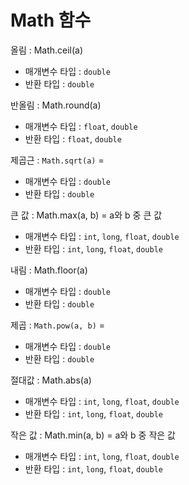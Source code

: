 # Math 함수

올림 : Math.ceil(a)

- 매개변수 타입 : `double`
- 반환 타입 : `double`

반올림 : Math.round(a)

- 매개변수 타입 : `float`, `double`
- 반환 타입 : `float`, `double`

제곱근 : `Math.sqrt(a)` =

- 매개변수 타입 : `double`
- 반환 타입 : `double`

큰 값 : Math.max(a, b) = a와 b 중 큰 값

- 매개변수 타입 : `int`, `long`, `float`, `double`
- 반환 타입 : `int`, `long`, `float`, `double`

내림 : Math.floor(a)

- 매개변수 타입 : `double`
- 반환 타입 : `double`

제곱 : `Math.pow(a, b)` =

- 매개변수 타입 : `double`
- 반환 타입 : `double`

절대값 : Math.abs(a)

- 매개변수 타입 : `int`, `long`, `float`, `double`
- 반환 타입 : `int`, `long`, `float`, `double`

작은 값 : Math.min(a, b) = a와 b 중 작은 값

- 매개변수 타입 : `int`, `long`, `float`, `double`
- 반환 타입 : `int`, `long`, `float`, `double`